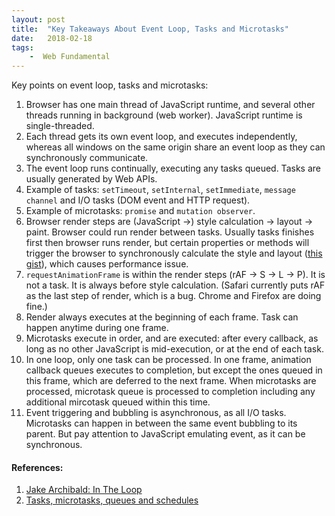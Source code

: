```yaml
---
layout: post
title:  "Key Takeaways About Event Loop, Tasks and Microtasks"
date:   2018-02-18
tags:   
    -  Web Fundamental
---
```


Key points on event loop, tasks and microtasks:

1. Browser has one main thread of JavaScript runtime, and several other threads running in background (web worker). JavaScript runtime is single-threaded.
2. Each thread gets its own event loop, and executes independently, whereas all windows on the same origin share an event loop as they can synchronously communicate.
3. The event loop runs continually, executing any tasks queued. Tasks are usually generated by Web APIs.
4. Example of tasks: `setTimeout`, `setInternal`, `setImmediate`, `message channel` and I/O tasks (DOM event and HTTP request).
5. Example of microtasks: `promise` and `mutation observer`.
6. Browser render steps are (JavaScript ->) style calculation -> layout -> paint. Browser could run render between tasks. Usually tasks finishes first then browser runs render, but certain properties or methods will trigger the browser to synchronously calculate the style and layout ([this gist](https://gist.github.com/paulirish/5d52fb081b3570c81e3a)), which causes performance issue.
7. `requestAnimationFrame` is within the render steps (rAF -> S -> L -> P). It is not a task. It is always before style calculation. (Safari currently puts rAF as the last step of render, which is a bug. Chrome and Firefox are doing fine.)
8. Render always executes at the beginning of each frame. Task can happen anytime during one frame.
9. Microtasks execute in order, and are executed: after every callback, as long as no other JavaScript is mid-execution, or at the end of each task.
10. In one loop, only one task can be processed. In one frame, animation callback queues executes to completion, but except the ones queued in this frame, which are deferred to the next frame. When microtasks are processed, microtask queue is processed to completion including any additional mircotask queued within this time.
11. Event triggering and bubbling is asynchronous, as all I/O tasks. Microtasks can happen in between the same event bubbling to its parent. But pay attention to JavaScript emulating event, as it can be synchronous.


#### References:
1. [Jake Archibald: In The Loop](https://www.youtube.com/watch?v=cCOL7MC4Pl0)
2. [Tasks, microtasks, queues and schedules](https://jakearchibald.com/2015/tasks-microtasks-queues-and-schedules/)